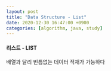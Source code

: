 ```yaml
---
layout: post
title: "Data Structure - List"
date: 2020-12-30 16:47:00 +0900
categories: [algorithm, java, study]
---
```


#### 리스트 - LIST

배열과 달리 빈틈없는 데이터 적재가 가능하다

